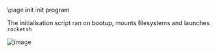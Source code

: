 \page init init program

The initialisation script ran on bootup, mounts filesystems and launches `rocketsh`

![image](https://user-images.githubusercontent.com/1556794/232544168-b1dab801-832b-42ff-88ec-807e27ca0ee5.png)

